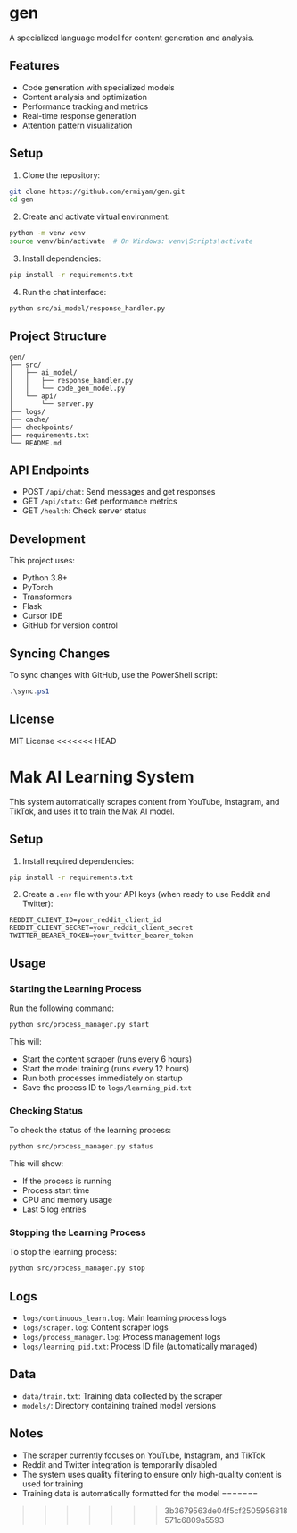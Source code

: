 # gen

A specialized language model for content generation and analysis.

## Features

- Code generation with specialized models
- Content analysis and optimization
- Performance tracking and metrics
- Real-time response generation
- Attention pattern visualization

## Setup

1. Clone the repository:
```bash
git clone https://github.com/ermiyam/gen.git
cd gen
```

2. Create and activate virtual environment:
```bash
python -m venv venv
source venv/bin/activate  # On Windows: venv\Scripts\activate
```

3. Install dependencies:
```bash
pip install -r requirements.txt
```

4. Run the chat interface:
```bash
python src/ai_model/response_handler.py
```

## Project Structure

```
gen/
├── src/
│   ├── ai_model/
│   │   ├── response_handler.py
│   │   └── code_gen_model.py
│   └── api/
│       └── server.py
├── logs/
├── cache/
├── checkpoints/
├── requirements.txt
└── README.md
```

## API Endpoints

- POST `/api/chat`: Send messages and get responses
- GET `/api/stats`: Get performance metrics
- GET `/health`: Check server status

## Development

This project uses:
- Python 3.8+
- PyTorch
- Transformers
- Flask
- Cursor IDE
- GitHub for version control

## Syncing Changes

To sync changes with GitHub, use the PowerShell script:
```powershell
.\sync.ps1
```

## License

MIT License
<<<<<<< HEAD

# Mak AI Learning System

This system automatically scrapes content from YouTube, Instagram, and TikTok, and uses it to train the Mak AI model.

## Setup

1. Install required dependencies:
```bash
pip install -r requirements.txt
```

2. Create a `.env` file with your API keys (when ready to use Reddit and Twitter):
```
REDDIT_CLIENT_ID=your_reddit_client_id
REDDIT_CLIENT_SECRET=your_reddit_client_secret
TWITTER_BEARER_TOKEN=your_twitter_bearer_token
```

## Usage

### Starting the Learning Process

Run the following command:
```bash
python src/process_manager.py start
```

This will:
- Start the content scraper (runs every 6 hours)
- Start the model training (runs every 12 hours)
- Run both processes immediately on startup
- Save the process ID to `logs/learning_pid.txt`

### Checking Status

To check the status of the learning process:
```bash
python src/process_manager.py status
```

This will show:
- If the process is running
- Process start time
- CPU and memory usage
- Last 5 log entries

### Stopping the Learning Process

To stop the learning process:
```bash
python src/process_manager.py stop
```

## Logs

- `logs/continuous_learn.log`: Main learning process logs
- `logs/scraper.log`: Content scraper logs
- `logs/process_manager.log`: Process management logs
- `logs/learning_pid.txt`: Process ID file (automatically managed)

## Data

- `data/train.txt`: Training data collected by the scraper
- `models/`: Directory containing trained model versions

## Notes

- The scraper currently focuses on YouTube, Instagram, and TikTok
- Reddit and Twitter integration is temporarily disabled
- The system uses quality filtering to ensure only high-quality content is used for training
- Training data is automatically formatted for the model
=======
>>>>>>> 3b3679563de04f5cf2505956818571c6809a5593
